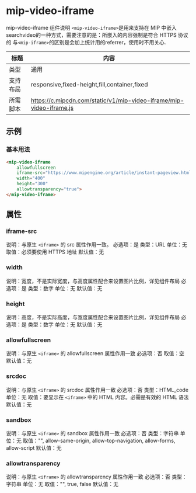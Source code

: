 # mip-video-iframe

mip-video-iframe 组件说明
`<mip-video-iframe>`是用来支持在 MIP 中嵌入searchvideo的一种方式，需要注意的是：所嵌入的内容强制是符合 HTTPS 协议的
与`<mip-iframe>`的区别是会加上统计用的referrer，使用时不用关心.

标题|内容
----|----
类型|通用
支持布局|responsive,fixed-height,fill,container,fixed
所需脚本|https://c.mipcdn.com/static/v1/mip-video-iframe/mip-video-iframe.js

## 示例

### 基本用法
```html
<mip-video-iframe
    allowfullscreen 
    iframe-src="https://www.mipengine.org/article/instant-pageview.html" 
    width="400"
    height="300" 
    allowtransparency="true">
</mip-video-iframe>
```

## 属性

### iframe-src

说明：与原生 `<iframe>` 的 src 属性作用一致。
必选项：是
类型：URL
单位：无
取值：必须要使用 HTTPS 地址
默认值：无

### width

说明：宽度，不是实际宽度，与高度属性配合来设置图片比例，详见组件布局
必选项：是
类型：数字
单位：无
默认值：无

### height

说明：高度，不是实际高度，与宽度属性配合来设置图片比例，详见组件布局
必选项：是
类型：数字
单位：无
默认值：无

### allowfullscreen

说明：与原生 `<iframe>` 的 allowfullscreen 属性作用一致
必选项：否
取值：空
默认值：无

### srcdoc

说明：与原生 `<iframe>` 的 srcdoc 属性作用一致
必选项：否
类型：HTML_code
单位：无
取值：要显示在 `<iframe>` 中的 HTML 内容。必需是有效的 HTML 语法
默认值：无

### sandbox

说明：与原生 `<iframe>` 的 sandbox 属性作用一致
必选项：否
类型：字符串
单位：无
取值："", allow-same-origin, allow-top-navigation, allow-forms, allow-script
默认值：无

### allowtransparency

说明：与原生 `<iframe>` 的 allowtransparency 属性作用一致
必选项：否
类型：字符串
单位：无
取值："", true, false
默认值：无

